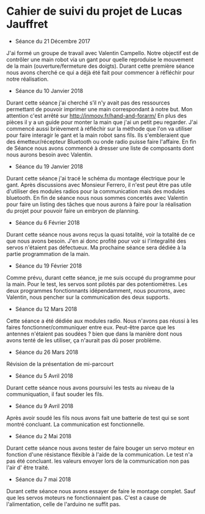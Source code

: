 Cahier de suivi du projet de Lucas Jauffret
==
* Séance du 21 Décembre 2017

J'ai formé un groupe de travail avec Valentin Campello. Notre objectif est de contrôler une main robot via un gant pour quelle reproduise le mouvement de la main (ouverture/fermeture des doigts).
Durant cette première séance nous avons cherché ce qui a déjà été fait pour commencer à réfléchir pour notre réalisation.

* Séance du 10 Janvier 2018

Durant cette séance j'ai cherché s’il n'y avait pas des ressources permettant de pouvoir imprimer une main correspondant à notre but. Mon attention c'est arrêté sur http://inmoov.fr/hand-and-forarm/ 
En plus des pièces il y a un guide pour monter la main que j'ai un petit peu regarder.
J'ai commencé aussi brièvement à réfléchir sur la méthode que l'on va utiliser pour faire interagir le gant et la main robot sans fils. Ils s'embleraient que des émetteur/récepteur Bluetooth ou onde radio puisse faire l'affaire.
En fin de Séance nous avons commencé à dresser une liste de composants dont nous aurons besoin avec Valentin.

* Séance du 19 Janvier 2018

Durant cette séance j'ai tracé le schéma du montage électrique pour le gant. Après discussions avec Monsieur Ferrero, il n'est peut être pas utile d'utiliser des modules radios pour la communication mais des modules bluetooth. En fin de séance nous nous sommes concertés avec Valentin pour faire un listing des tâches que nous aurons à faire pour la réalisation du projet pour pouvoir faire un embryon de planning.

* Séance du 6 Février 2018

Durant cette séance nous avons reçus la quasi totalité, voir la totalité de ce que nous avons besoin. J'en ai donc profité pour voir si l'integralité des servos n'étaient pas défectueux. Ma prochaine séance sera dédiée à la partie programmation de la main. 

* Séance du 19 Février 2018

Comme prévu, durant cette séance, je me suis occupé du programme pour la main. Pour le test, les servos sont pilotés par des potentiomètres.
Les deux programmes fonctionnants idépendamment, nous pourrons, avec Valentin, nous pencher sur la communication des deux supports.

* Séance du 12 Mars 2018

Cette séance a été dédiée aux modules radio. Nous n'avons pas réussi à les faires fonctionner/communiquer entre eux.
Peut-être parce que les antennes n'étaient pas soudées ? bien que dans la manière dont nous avons tenté de les utiliser, ça n'aurait pas dû poser problème.

* Séance du 26 Mars 2018

Révision de la présentation de mi-parcourt

* Séance du 5 Avril 2018

Durant cette séance nous avons poursuivi les tests au niveau de la communiquation, il faut souder les fils.

* Séance du 9 Avril 2018 

Après avoir soudé les fils nous avons fait une batterie de test qui se sont montré concluant. La communication est fonctionnelle.


* Séance du 2 Mai 2018

Durant cette séance nous avons tester de faire bouger un servo moteur en fonction d'une résistance fléxible à l'aide de la communication.
Le test n'a pas été concluant. les valeurs envoyer lors de la communication non pas l'air d' être traité.

* Séance du 7 mai 2018 

Durant cette séance nous avons essayer de faire le montage complet. Sauf que les servos moteurs ne fonctionnaient pas.
C'est a cause de l'alimentation, celle de l'arduino ne suffit pas.
